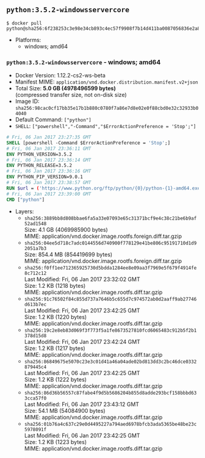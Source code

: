## `python:3.5.2-windowsservercore`

```console
$ docker pull python@sha256:6f238253c3e98e34cb893c4ec57f9908f7b14d411ba0087056836e2a8a36b90e
```

-	Platforms:
	-	windows; amd64

### `python:3.5.2-windowsservercore` - windows; amd64

-	Docker Version: 1.12.2-cs2-ws-beta
-	Manifest MIME: `application/vnd.docker.distribution.manifest.v2+json`
-	Total Size: **5.0 GB (4978496599 bytes)**  
	(compressed transfer size, not on-disk size)
-	Image ID: `sha256:98cac0cf17bb35e17b1b880c0780f7a86e7d8e02e0f88cbd0e32c32933b04040`
-	Default Command: `["python"]`
-	`SHELL`: `["powershell","-Command","$ErrorActionPreference = 'Stop';"]`

```dockerfile
# Fri, 06 Jan 2017 23:27:35 GMT
SHELL [powershell -Command $ErrorActionPreference = 'Stop';]
# Fri, 06 Jan 2017 23:36:11 GMT
ENV PYTHON_VERSION=3.5.2
# Fri, 06 Jan 2017 23:36:14 GMT
ENV PYTHON_RELEASE=3.5.2
# Fri, 06 Jan 2017 23:36:16 GMT
ENV PYTHON_PIP_VERSION=9.0.1
# Fri, 06 Jan 2017 23:38:57 GMT
RUN $url = ('https://www.python.org/ftp/python/{0}/python-{1}-amd64.exe' -f $env:PYTHON_RELEASE, $env:PYTHON_VERSION); 	Write-Host ('Downloading {0} ...' -f $url); 	(New-Object System.Net.WebClient).DownloadFile($url, 'python.exe'); 		Write-Host 'Installing ...'; 	Start-Process python.exe -Wait 		-ArgumentList @( 			'/quiet', 			'InstallAllUsers=1', 			'TargetDir=C:\Python', 			'PrependPath=1', 			'Shortcuts=0', 			'Include_doc=0', 			'Include_test=0' 		); 		$env:PATH = [Environment]::GetEnvironmentVariable('PATH', [EnvironmentVariableTarget]::Machine); 		Write-Host 'Verifying install ...'; 	Write-Host '  python --version'; python --version; 		Write-Host 'Removing ...'; 	Remove-Item python.exe -Force; 		$pipInstall = ('pip=={0}' -f $env:PYTHON_PIP_VERSION); 	Write-Host ('Installing {0} ...' -f $pipInstall); 	pip install --no-cache-dir --upgrade --force-reinstall $pipInstall; 		Write-Host 'Verifying pip install ...'; 	pip --version; 		Write-Host 'Complete.';
# Fri, 06 Jan 2017 23:39:00 GMT
CMD ["python"]
```

-	Layers:
	-	`sha256:3889bb8d808bbae6fa5a33e07093e65c31371bcf9e4c38c21be6b9af52ad1548`  
		Size: 4.1 GB (4069985900 bytes)  
		MIME: application/vnd.docker.image.rootfs.foreign.diff.tar.gzip
	-	`sha256:04ee5d718c7adc0144556d740900f778129e41be806c95191710d1d92051a7b3`  
		Size: 854.4 MB (854419699 bytes)  
		MIME: application/vnd.docker.image.rootfs.foreign.diff.tar.gzip
	-	`sha256:f0ff1ee712365925730d5bdda1284ee8e09aa3f7969e5f679f4914fe8c712c12`  
		Last Modified: Fri, 06 Jan 2017 23:32:02 GMT  
		Size: 1.2 KB (1218 bytes)  
		MIME: application/vnd.docker.image.rootfs.diff.tar.gzip
	-	`sha256:91c76502f84c855d737a7646b5c655d7c974572ab0d2aaff9ab27746d613b7ec`  
		Last Modified: Fri, 06 Jan 2017 23:42:25 GMT  
		Size: 1.2 KB (1220 bytes)  
		MIME: application/vnd.docker.image.rootfs.diff.tar.gzip
	-	`sha256:19c2e8eb83d069f3f773f5a1fe8673527810fcd6065483c912b5f2b1378d15d8`  
		Last Modified: Fri, 06 Jan 2017 23:42:24 GMT  
		Size: 1.2 KB (1217 bytes)  
		MIME: application/vnd.docker.image.rootfs.diff.tar.gzip
	-	`sha256:86849675e5070c23e3c01d41a46a04ade02bd813dd3c2bc46dce0332879445c4`  
		Last Modified: Fri, 06 Jan 2017 23:42:25 GMT  
		Size: 1.2 KB (1222 bytes)  
		MIME: application/vnd.docker.image.rootfs.diff.tar.gzip
	-	`sha256:86d36b56557c87fabe4f9d5b5686204b855d8adde293bcf158bbbd633cca57f0`  
		Last Modified: Fri, 06 Jan 2017 23:43:12 GMT  
		Size: 54.1 MB (54084900 bytes)  
		MIME: application/vnd.docker.image.rootfs.diff.tar.gzip
	-	`sha256:01b76a4c637c29e0d4495227a794aed6978bfcb3ada5365be48be23c5978091f`  
		Last Modified: Fri, 06 Jan 2017 23:42:25 GMT  
		Size: 1.2 KB (1223 bytes)  
		MIME: application/vnd.docker.image.rootfs.diff.tar.gzip
